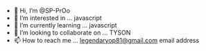 - 👋 Hi, I’m @SP-PrOo
- 👀 I’m interested in ... javascript
- 🌱 I’m currently learning ... javascript
- 💞️ I’m looking to collaborate on ... TYSON
- 📫 How to reach me ...
legendaryop81@gmail.com email address
<!---
SP-PrOo/SP-PrOo is a ✨ special ✨ repository because its `README.md` (this file) appears on your GitHub profile.
You can click the Preview link to take a look at your changes.
--->
